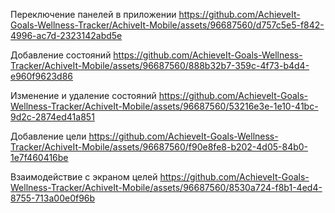 Переключение панелей в приложении 
https://github.com/AchieveIt-Goals-Wellness-Tracker/AchiveIt-Mobile/assets/96687560/d757c5e5-f842-4996-ac7d-2323142abd5e


Добавление состояний
https://github.com/AchieveIt-Goals-Wellness-Tracker/AchiveIt-Mobile/assets/96687560/888b32b7-359c-4f73-b4d4-e960f9623d86


Изменение и удаление состояний 
https://github.com/AchieveIt-Goals-Wellness-Tracker/AchiveIt-Mobile/assets/96687560/53216e3e-1e10-41bc-9d2c-2874ed41a851


Добавление цели
https://github.com/AchieveIt-Goals-Wellness-Tracker/AchiveIt-Mobile/assets/96687560/f90e8fe8-b202-4d05-84b0-1e7f460416be


Взаимодействие с экраном целей
https://github.com/AchieveIt-Goals-Wellness-Tracker/AchiveIt-Mobile/assets/96687560/8530a724-f8b1-4ed4-8755-713a00e0f96b
